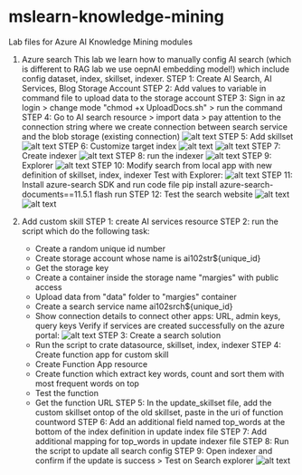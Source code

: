 # mslearn-knowledge-mining
Lab files for Azure AI Knowledge Mining modules
1. Azure search
This lab we learn how to manually config AI search (which is different to RAG lab we use oepnAI embedding model!) which include config dataset, index, skillset, indexer. 
STEP 1: Create AI Search, AI Services, Blog Storage Account
STEP 2: Add values to variable in command file to upload data to the storage account
STEP 3: Sign in az login > change mode "chmod +x UploadDocs.sh" > run the command
STEP 4: Go to AI search resource > import data > pay attention to the connection string where we create connection between search service and the blob storage (existing connection)
![alt text](aisearch1.png)
STEP 5: Add skillset
![alt text](aisearch2.png)
STEP 6: Customize target index
![alt text](aisearch3.png)
![alt text](aisearch4.png)
STEP 7: Create indexer
![alt text](aisearch5.png)
STEP 8: run the indexer
![alt text](aisearch6.png)
STEP 9: Explorer
![alt text](aisearch7.png)
STEP 10: Modify search from local app with new definition of skillset, index, indexer
Test with Explorer: 
![alt text](aisearch8.png)
STEP 11: Install azure-search SDK and run code file
pip install azure-search-documents==11.5.1
flash run
STEP 12: Test the search website
![alt text](aisearch9.png)
![alt text](aisearch10.png)

2. Add custom skill
STEP 1: create AI services resource
STEP 2: run the script which do the following task:
    - Create a random unique id number
    - Create storage account whose name is ai102str${unique_id}
    - Get the storage key
    - Create a container inside the storage name "margies" with public access
    - Upload data from "data\" folder to "margies" container
    - Create a search service name ai102srch${unique_id} 
    - Show connection details to connect other apps: URL, admin keys, query keys
Verify if services are created successfully on the azure portal: 
![alt text](customskill1.png)
STEP 3: Create a search solution
    - Run the script to crate datasource, skillset, index, indexer
STEP 4: Create function app for custom skill
    - Create Function App resource
    - Create function which extract key words, count and sort them with most frequent words on top
    - Test the function
    - Get the function URL
STEP 5: In the update_skillset file, add the custom skillset ontop of the old skillset, paste in the uri of function countword
STEP 6: Add an additional field named top_words at the bottom of the index definition in update index file
STEP 7: Add additional mapping for top_words in update indexer file
STEP 8: Run the script to update all search config 
STEP 9: Open indexer and confirm if the update is success > Test on Search explorer
![alt text](customskill2.png)